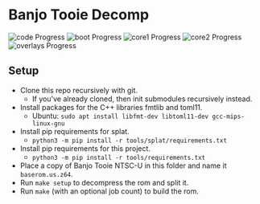 # Banjo Tooie Decomp

![code Progress]
![boot Progress]
![core1 Progress]
![core2 Progress]
![overlays Progress]

[code Progress]: https://img.shields.io/endpoint?label=All&url=https%3A%2F%2Fprogress.deco.mp%2Fdata%2Ftooie%2Fus%2Fcode%2F%3Fmode%3Dshield%26measure%3Dall
[boot Progress]: https://img.shields.io/endpoint?label=Boot&url=https%3A%2F%2Fprogress.deco.mp%2Fdata%2Ftooie%2Fus%2Fcode%2F%3Fmode%3Dshield%26measure%3Dboot
[core1 Progress]: https://img.shields.io/endpoint?label=Core1&url=https%3A%2F%2Fprogress.deco.mp%2Fdata%2Ftooie%2Fus%2Fcode%2F%3Fmode%3Dshield%26measure%3Dcore1
[core2 Progress]: https://img.shields.io/endpoint?label=Core2&url=https%3A%2F%2Fprogress.deco.mp%2Fdata%2Ftooie%2Fus%2Fcode%2F%3Fmode%3Dshield%26measure%3Dcore2
[overlays Progress]: https://img.shields.io/endpoint?label=Overlays&url=https%3A%2F%2Fprogress.deco.mp%2Fdata%2Ftooie%2Fus%2Fcode%2F%3Fmode%3Dshield%26measure%3Doverlays

## Setup

* Clone this repo recursively with git.
  * If you've already cloned, then init submodules recursively instead.
* Install packages for the C++ libraries fmtlib and toml11.
  * Ubuntu: `sudo apt install libfmt-dev libtoml11-dev gcc-mips-linux-gnu`
* Install pip requirements for splat.
  * `python3 -m pip install -r tools/splat/requirements.txt`
* Install pip requirements for this project.
  * `python3 -m pip install -r tools/requirements.txt`
* Place a copy of Banjo Tooie NTSC-U in this folder and name it `baserom.us.z64`.
* Run `make setup` to decompress the rom and split it.
* Run `make` (with an optional job count) to build the rom.
